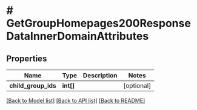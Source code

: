 # # GetGroupHomepages200ResponseDataInnerDomainAttributes

## Properties

Name | Type | Description | Notes
------------ | ------------- | ------------- | -------------
**child_group_ids** | **int[]** |  | [optional]

[[Back to Model list]](../../README.md#models) [[Back to API list]](../../README.md#endpoints) [[Back to README]](../../README.md)
